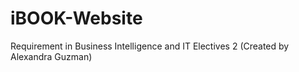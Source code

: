# iBOOK-Website

Requirement in Business Intelligence and IT Electives 2 (Created by Alexandra Guzman)
